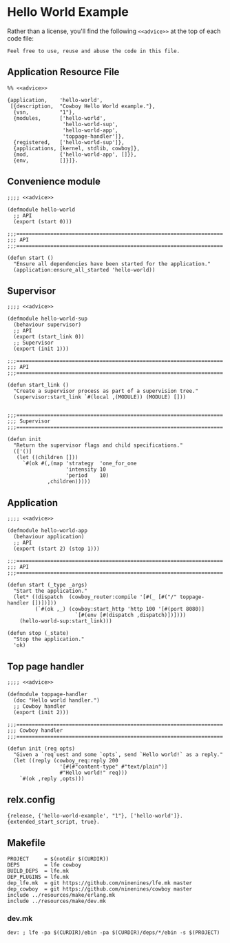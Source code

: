 # Hello World Example

Rather than a license, you'll find the following `<<advice>>` at the top of
each code file:
```{.text name="advice"}
Feel free to use, reuse and abuse the code in this file.
```

## Application Resource File
```{.erlang name="file:src/hello-world.app.src"}
%% <<advice>>

{application,    'hello-world',
 [{description,  "Cowboy Hello World example."},
  {vsn,          "1"},
  {modules,      ['hello-world',
                  'hello-world-sup',
                  'hello-world-app',
                  'toppage-handler']},
  {registered,   ['hello-world-sup']},
  {applications, [kernel, stdlib, cowboy]},
  {mod,          {'hello-world-app', []}},
  {env,          []}]}.
```

## Convenience module
```{.lfe name="file:src/hello-world.lfe"}
;;;; <<advice>>

(defmodule hello-world
  ;; API
  (export (start 0)))

;;;===================================================================
;;; API
;;;===================================================================

(defun start ()
  "Ensure all dependencies have been started for the application."
  (application:ensure_all_started 'hello-world))
```

## Supervisor
```{.lfe name="file:src/hello-world-sup.lfe"}
;;;; <<advice>>

(defmodule hello-world-sup
  (behaviour supervisor)
  ;; API
  (export (start_link 0))
  ;; Supervisor
  (export (init 1)))

;;;===================================================================
;;; API
;;;===================================================================

(defun start_link ()
  "Create a supervisor process as part of a supervision tree."
  (supervisor:start_link `#(local ,(MODULE)) (MODULE) []))


;;;===================================================================
;;; Supervisor
;;;===================================================================

(defun init
  "Return the supervisor flags and child specifications."
  (['()]
   (let ((children []))
     `#(ok #(,(map 'strategy  'one_for_one
                   'intensity 10
                   'period    10)
             ,children)))))
```

## Application
```{lfe name="file:src/hello-world-app.lfe"}
;;;; <<advice>>

(defmodule hello-world-app
  (behaviour application)
  ;; API
  (export (start 2) (stop 1)))

;;;===================================================================
;;; API
;;;===================================================================

(defun start (_type _args)
  "Start the application."
  (let* ((dispatch  (cowboy_router:compile '[#(_ [#("/" toppage-handler [])])]))
         (`#(ok ,_) (cowboy:start_http 'http 100 '[#(port 8080)]
                      `[#(env [#(dispatch ,dispatch)])])))
    (hello-world-sup:start_link)))

(defun stop (_state)
  "Stop the application."
  'ok)
```

## Top page handler
```{.lfe name="file:src/toppage-handler.lfe"}
;;;; <<advice>>

(defmodule toppage-handler
  (doc "Hello world handler.")
  ;; Cowboy handler
  (export (init 2)))

;;;===================================================================
;;; Cowboy handler
;;;===================================================================

(defun init (req opts)
  "Given a `req`uest and some `opts`, send `Hello world!` as a reply."
  (let ((reply (cowboy_req:reply 200
                 '[#(#"content-type" #"text/plain")]
                 #"Hello world!" req)))
    `#(ok ,reply ,opts)))
```

## relx.config
```{.erlang name="file:relx.config"}
{release, {'hello-world-example', "1"}, ['hello-world']}.
{extended_start_script, true}.
```

## Makefile
```{.make name="file:Makefile"}
PROJECT     = $(notdir $(CURDIR))
DEPS        = lfe cowboy
BUILD_DEPS  = lfe.mk
DEP_PLUGINS = lfe.mk
dep_lfe.mk  = git https://github.com/ninenines/lfe.mk master
dep_cowboy  = git https://github.com/ninenines/cowboy master
include ../resources/make/erlang.mk
include ../resources/make/dev.mk
```

### dev.mk
```{.make name="file:../resources/make/dev.mk"}
dev: ; lfe -pa $(CURDIR)/ebin -pa $(CURDIR)/deps/*/ebin -s $(PROJECT)
```
